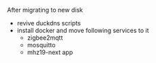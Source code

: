After migrating to new disk

- revive duckdns scripts
- install docker and move following services to it
    - zigbee2mqtt
    - mosquitto
    - mhz19-next app
